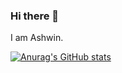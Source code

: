 ### Hi there 👋

I am Ashwin.

[![Anurag's GitHub stats](https://github-readme-stats.vercel.app/api?username=Ashhwinnnn)](https://github.com/anuraghazra/github-readme-stats)
